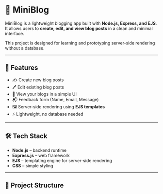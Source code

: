 # 📝 MiniBlog

MiniBlog is a lightweight blogging app built with **Node.js, Express, and EJS**.  
It allows users to **create, edit, and view blog posts** in a clean and minimal interface.  

This project is designed for learning and prototyping server-side rendering without a database.  

---

## 🚀 Features
- ✍️ Create new blog posts  
- 🖊️ Edit existing blog posts  
- 📖 View your blogs in a simple UI  
- 📬 Feedback form (Name, Email, Message)  
- 🖼️ Server-side rendering using **EJS templates**  
- ⚡ Lightweight, no database needed  

---

## 🛠️ Tech Stack
- **Node.js** – backend runtime  
- **Express.js** – web framework  
- **EJS** – templating engine for server-side rendering  
- **CSS** – simple styling  

---

## 📂 Project Structure
